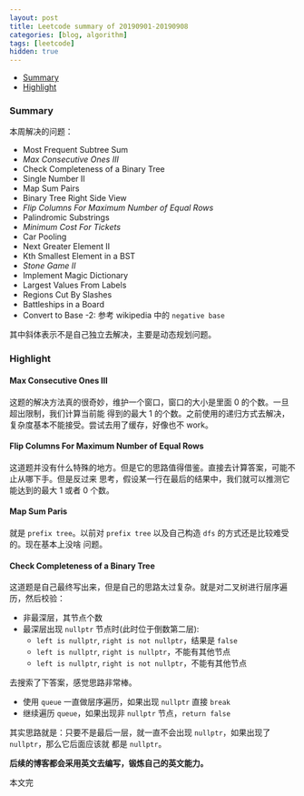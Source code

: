 ```yaml
---
layout: post
title: Leetcode summary of 20190901-20190908
categories: [blog, algorithm]
tags: [leetcode]
hidden: true
---
```


+ [Summary](#summary)
+ [Highlight](#highlight)

<a id="summary"></a>

### Summary

本周解决的问题：

+ Most Frequent Subtree Sum
+ *Max Consecutive Ones III*
+ Check Completeness of a Binary Tree
+ Single Number II
+ Map Sum Pairs
+ Binary Tree Right Side View
+ *Flip Columns For Maximum Number of Equal Rows*
+ Palindromic Substrings
+ *Minimum Cost For Tickets*
+ Car Pooling
+ Next Greater Element II
+ Kth Smallest Element in a BST
+ *Stone Game II*
+ Implement Magic Dictionary
+ Largest Values From Labels
+ Regions Cut By Slashes
+ Battleships in a Board
+ Convert to Base -2: 参考 wikipedia 中的 `negative base`

其中斜体表示不是自己独立去解决，主要是动态规划问题。

<a id="highlight"></a>

### Highlight

#### Max Consecutive Ones III

这题的解决方法真的很奇妙，维护一个窗口，窗口的大小是里面 0 的个数。一旦超出限制，我们计算当前能
得到的最大 1 的个数。之前使用的递归方式去解决，复杂度基本不能接受。尝试去用了缓存，好像也不 work。

#### Flip Columns For Maximum Number of Equal Rows

这道题并没有什么特殊的地方。但是它的思路值得借鉴。直接去计算答案，可能不止从哪下手。但是反过来
思考，假设某一行在最后的结果中，我们就可以推测它能达到的最大 1 或者 0 个数。

#### Map Sum Paris

就是 `prefix tree`。以前对 `prefix tree` 以及自己构造 `dfs` 的方式还是比较难受的。现在基本上没啥
问题。

#### Check Completeness of a Binary Tree

这道题是自己最终写出来，但是自己的思路太过复杂。就是对二叉树进行层序遍历，然后校验：

+ 非最深层，其节点个数
+ 最深层出现 `nullptr` 节点时(此时位于倒数第二层):
  + `left is nullptr`, `right is not nullptr`，结果是 `false`
  + `left is nullptr`, `right is nullptr`，不能有其他节点
  + `left is nullptr`, `right is not nullptr`，不能有其他节点

去搜索了下答案，感觉思路非常棒。

+ 使用 `queue` 一直做层序遍历，如果出现 `nullptr` 直接 `break`
+ 继续遍历 `queue`，如果出现非 `nullptr` 节点，`return false`

其实思路就是：只要不是最后一层，就一直不会出现 `nullptr`，如果出现了 `nullptr`，那么它后面应该就
都是 `nullptr`。

**后续的博客都会采用英文去编写，锻炼自己的英文能力。**

本文完
